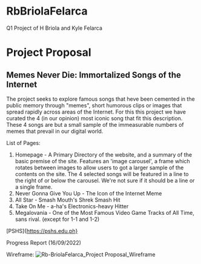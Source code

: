 # RbBriolaFelarca
Q1 Project of H Briola and Kyle Felarca

# Project Proposal
## Memes Never Die: Immortalized Songs of the Internet

The project seeks to explore famous songs that heve been cemented in the public memory
through "memes", short humorous clips or images that spread rapidly across areas of the Internet.
For this this project we have curated the 4 (in our opinion) most iconic song that fit this description.
These 4 songs are but a small sample of the immeasurable numbers of memes that prevail in our digital world.

List of Pages:
  1. Homepage - A Primary Directory of the website, and a summary of the basic premise of the site.
    Features an 'image carousel', a frame which rotates between images to allow users to got a larger sample of the contents on the site.  The 4 selected songs will be featured in a line to the right of or below the carousel. We're not sure if it should be a line or a single frame.
  2. Never Gonna Give You Up - The Icon of the Internet Meme
  3. All Star - Smash Mouth's Shrek Smash Hit
  3. Take On Me - a-ha's Electronics-heavy Hitter
  4. Megalovania - One of the Most Famous Video Game Tracks of All Time, sans rival.
    (except for 1-1 and 1-2)

[PSHS]{https://pshs.edu.ph}

Progress Report (16/09/2022)

Wireframe:
![Rb-BriolaFelarca_Project Proposal_Wireframe](https://user-images.githubusercontent.com/112594413/190552080-3d763c76-194b-4df9-9d8e-28399b43dca8.png)
